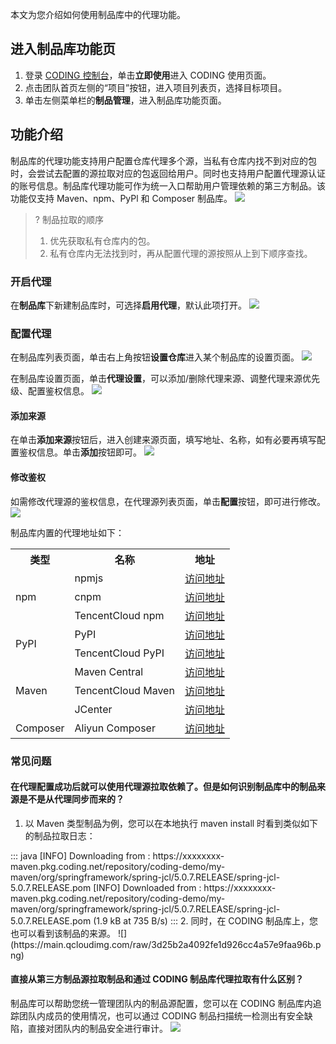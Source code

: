 本文为您介绍如何使用制品库中的代理功能。

## 进入制品库功能页

1. 登录 [CODING 控制台](https://console.cloud.tencent.com/coding)，单击**立即使用**进入 CODING 使用页面。
2. 点击团队首页左侧的“项目”按钮，进入项目列表页，选择目标项目。
3. 单击左侧菜单栏的**制品管理**，进入制品库功能页面。

## 功能介绍

制品库的代理功能支持用户配置仓库代理多个源，当私有仓库内找不到对应的包时，会尝试去配置的源拉取对应的包返回给用户。同时也支持用户配置代理源认证的账号信息。制品库代理功能可作为统一入口帮助用户管理依赖的第三方制品。该功能仅支持 Maven、npm、PyPl 和 Composer 制品库。
![](https://main.qcloudimg.com/raw/1cc55f0efda1326d210557f4683b0404.png)

>? 制品拉取的顺序
> 1. 优先获取私有仓库内的包。
> 2. 私有仓库内无法找到时，再从配置代理的源按照从上到下顺序查找。

### 开启代理

在**制品库**下新建制品库时，可选择**启用代理**，默认此项打开。
![](https://main.qcloudimg.com/raw/660521935d533f3c27a9abd96721433c.png)

### 配置代理

在制品库列表页面，单击右上角按钮**设置仓库**进入某个制品库的设置页面。
![](https://main.qcloudimg.com/raw/e8e0adcf381616ddab36771b7b278ca7.png)

在制品库设置页面，单击**代理设置**，可以添加/删除代理来源、调整代理来源优先级、配置鉴权信息。
![](https://help-assets.codehub.cn/enterprise/20221027153001.png)

#### 添加来源

在单击**添加来源**按钮后，进入创建来源页面，填写地址、名称，如有必要再填写配置鉴权信息。单击**添加**按钮即可。
![](https://main.qcloudimg.com/raw/9737d47f2f5dd4d7214983f21d09a1d5.png)

#### 修改鉴权

如需修改代理源的鉴权信息，在代理源列表页面，单击**配置**按钮，即可进行修改。
![](https://main.qcloudimg.com/raw/98e2f7550a623b23f8e713dee64390dd.png)

制品库内置的代理地址如下：
<table>
<tr>
<th>类型</th>
<th>名称</th>
<th>地址</th>
</tr>
<tr>
<td rowspan="3">npm</td>
<td>npmjs</td>
<td><a href="https://registry.npmjs.org">访问地址</a></ul> </td>
</tr>
<tr>
<td>cnpm</td>
<td><a href="https://registry.npm.taobao.org">访问地址</a></ul> </td>
</tr>
<tr>
<td>TencentCloud npm</td>
<td><a href="http://mirrors.cloud.tencent.com/npm">访问地址</a></ul> </td>
</tr>
<tr>
<td rowspan="2">PyPI</td>
<td>PyPI</td>
<td><a href="https://pypi.org/simple">访问地址</a></ul> </td>
</tr>
<tr>
<td>TencentCloud PyPI</td>
<td><a href="http://mirrors.cloud.tencent.com/pypi/simple">访问地址</a></ul> </td>
</tr>
<tr>
<td rowspan="3">Maven</td>
<td>Maven Central</td>
<td><a href="https://repo.maven.apache.org/maven2">访问地址</a></ul> </td>
</tr>
<tr>
<td>TencentCloud Maven</td>
<td><a href="http://mirrors.cloud.tencent.com/nexus/repository/maven-public">访问地址</a></ul> </td>
</tr>
<tr>
<td>JCenter</td>
<td><a href="https://mirrors.cloud.tencent.com/maven">访问地址</a></ul> </td>
</tr>
<tr>
<td>Composer</td>
<td>Aliyun Composer</td>
<td><a href="https://mirrors.aliyun.com/composer/">访问地址</a></ul> </td>
</tr>
</table>


### 常见问题

#### 在代理配置成功后就可以使用代理源拉取依赖了。但是如何识别制品库中的制品来源是不是从代理同步而来的？

1. 以 Maven 类型制品为例，您可以在本地执行 maven install 时看到类似如下的制品拉取日志：
<dx-codeblock>
:::  java
[INFO] Downloading from : https://xxxxxxxx-maven.pkg.coding.net/repository/coding-demo/my-maven/org/springframework/spring-jcl/5.0.7.RELEASE/spring-jcl-5.0.7.RELEASE.pom
[INFO] Downloaded from : https://xxxxxxxx-maven.pkg.coding.net/repository/coding-demo/my-maven/org/springframework/spring-jcl/5.0.7.RELEASE/spring-jcl-5.0.7.RELEASE.pom (1.9 kB at 735 B/s)
:::
</dx-codeblock>
2. 同时，在 CODING 制品库上，您也可以看到该制品的来源。
![](https://main.qcloudimg.com/raw/3d25b2a4092fe1d926cc4a57e9faa96b.png)

#### 直接从第三方制品源拉取制品和通过 CODING 制品库代理拉取有什么区别？

制品库可以帮助您统一管理团队内的制品源配置，您可以在 CODING 制品库内追踪团队内成员的使用情况，也可以通过 CODING 制品扫描统一检测出有安全缺陷，直接对团队内的制品安全进行审计。
![](https://main.qcloudimg.com/raw/1490d3439a406547258544ecb5999cf8.png)

